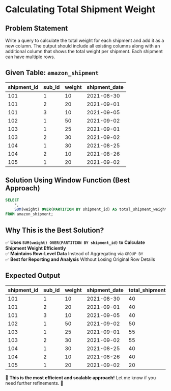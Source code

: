# Calculating Total Shipment Weight

## Problem Statement
Write a query to calculate the total weight for each shipment and add it as a new column. The output should include all existing columns along with an additional column that shows the total weight per shipment. Each shipment can have multiple rows.

## Given Table: `amazon_shipment`
| shipment_id | sub_id | weight | shipment_date |
|------------|--------|--------|---------------|
| 101        | 1      | 10     | 2021-08-30    |
| 101        | 2      | 20     | 2021-09-01    |
| 101        | 3      | 10     | 2021-09-05    |
| 102        | 1      | 50     | 2021-09-02    |
| 103        | 1      | 25     | 2021-09-01    |
| 103        | 2      | 30     | 2021-09-02    |
| 104        | 1      | 30     | 2021-08-25    |
| 104        | 2      | 10     | 2021-08-26    |
| 105        | 1      | 20     | 2021-09-02    |

## Solution Using Window Function (Best Approach)
```sql
SELECT 
    *,
    SUM(weight) OVER(PARTITION BY shipment_id) AS total_shipment_weight
FROM amazon_shipment;
```

## **Why This is the Best Solution?**
✅ **Uses `SUM(weight) OVER(PARTITION BY shipment_id)` to Calculate Shipment Weight Efficiently**  
✅ **Maintains Row-Level Data** Instead of Aggregating via `GROUP BY`  
✅ **Best for Reporting and Analysis** Without Losing Original Row Details  

## **Expected Output**
| shipment_id | sub_id | weight | shipment_date | total_shipment_weight |
|------------|--------|--------|---------------|----------------------|
| 101        | 1      | 10     | 2021-08-30    | 40                   |
| 101        | 2      | 20     | 2021-09-01    | 40                   |
| 101        | 3      | 10     | 2021-09-05    | 40                   |
| 102        | 1      | 50     | 2021-09-02    | 50                   |
| 103        | 1      | 25     | 2021-09-01    | 55                   |
| 103        | 2      | 30     | 2021-09-02    | 55                   |
| 104        | 1      | 30     | 2021-08-25    | 40                   |
| 104        | 2      | 10     | 2021-08-26    | 40                   |
| 105        | 1      | 20     | 2021-09-02    | 20                   |

🚀 **This is the most efficient and scalable approach!** Let me know if you need further refinements. 🎯
